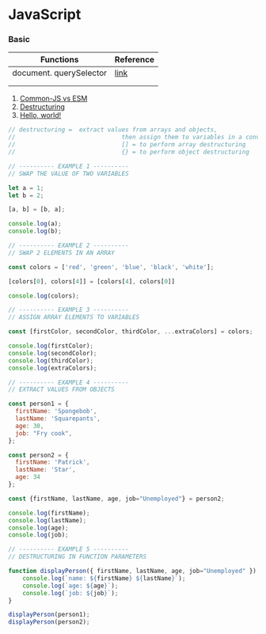 # JavaScript

### Basic
| Functions               	| Reference                                                              	|
|-------------------------	|------------------------------------------------------------------------	|
| document. querySelector 	| [link](https://www.w3schools.com/jsref/met_document_queryselector.asp) 	|
|                         	|                                                                        	|
|                         	|                                                                        	|


1. [Common-JS vs ESM](https://www.youtube.com/watch?v=6_JNPmjSevo)
2. [Destructuring](https://www.youtube.com/watch?v=UHZcJyVXtLo)
3. <a href="http://example.com/" target="_blank">Hello, world!</a>
```js
// destructuring =  extract values from arrays and objects,
//                              then assign them to variables in a convenient way
//                              [] = to perform array destructuring
//                              {} = to perform object destructuring

// ---------- EXAMPLE 1 ----------
// SWAP THE VALUE OF TWO VARIABLES

let a = 1;
let b = 2;

[a, b] = [b, a];

console.log(a);
console.log(b);

// ---------- EXAMPLE 2 ----------
// SWAP 2 ELEMENTS IN AN ARRAY

const colors = ['red', 'green', 'blue', 'black', 'white'];

[colors[0], colors[4]] = [colors[4], colors[0]]

console.log(colors);

// ---------- EXAMPLE 3 ----------
// ASSIGN ARRAY ELEMENTS TO VARIABLES

const [firstColor, secondColor, thirdColor, ...extraColors] = colors;

console.log(firstColor);
console.log(secondColor);
console.log(thirdColor);
console.log(extraColors);

// ---------- EXAMPLE 4 ----------
// EXTRACT VALUES FROM OBJECTS

const person1 = {
  firstName: 'Spongebob',
  lastName: 'Squarepants',
  age: 30,
  job: "Fry cook",
};

const person2 = {
  firstName: 'Patrick',
  lastName: 'Star',
  age: 34
};

const {firstName, lastName, age, job="Unemployed"} = person2;

console.log(firstName);
console.log(lastName);
console.log(age);
console.log(job);

// ---------- EXAMPLE 5 ----------
// DESTRUCTURING IN FUNCTION PARAMETERS

function displayPerson({ firstName, lastName, age, job="Unemployed" }) {
    console.log(`name: ${firstName} ${lastName}`);
    console.log(`age: ${age}`);
    console.log(`job: ${job}`);
}

displayPerson(person1);
displayPerson(person2);
```
